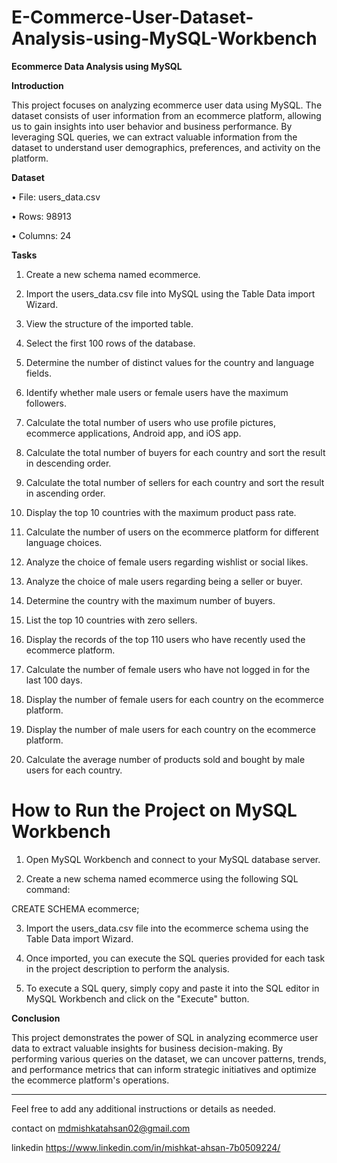 # E-Commerce-User-Dataset-Analysis-using-MySQL-Workbench

**Ecommerce Data Analysis using MySQL**

**Introduction**

This project focuses on analyzing ecommerce user data using MySQL. The dataset consists of user information from an ecommerce platform, allowing us to gain insights into user behavior and business performance. By leveraging SQL queries, we can extract valuable information from the dataset to understand user demographics, preferences, and activity on the platform.


**Dataset**

•	File: users_data.csv

•	Rows: 98913

•	Columns: 24



**Tasks**

1.	Create a new schema named ecommerce.
   
2.	Import the users_data.csv file into MySQL using the Table Data import Wizard.
   
3.	View the structure of the imported table.
   
4.	Select the first 100 rows of the database.
   
5.	Determine the number of distinct values for the country and language fields.
   
6.	Identify whether male users or female users have the maximum followers.
    
7.	Calculate the total number of users who use profile pictures, ecommerce applications, Android app, and iOS app.
    
8.	Calculate the total number of buyers for each country and sort the result in descending order.
    
9.	Calculate the total number of sellers for each country and sort the result in ascending order.
    
10.	Display the top 10 countries with the maximum product pass rate.
    
11.	Calculate the number of users on the ecommerce platform for different language choices.
    
12.	Analyze the choice of female users regarding wishlist or social likes.
    
13.	Analyze the choice of male users regarding being a seller or buyer.
    
14.	Determine the country with the maximum number of buyers.
    
15.	List the top 10 countries with zero sellers.
    
16.	Display the records of the top 110 users who have recently used the ecommerce platform.
    
17.	Calculate the number of female users who have not logged in for the last 100 days.
    
18.	Display the number of female users for each country on the ecommerce platform.
    
19.	Display the number of male users for each country on the ecommerce platform.
    
20.	Calculate the average number of products sold and bought by male users for each country.
    
# How to Run the Project on MySQL Workbench

1.	Open MySQL Workbench and connect to your MySQL database server.
   
2.	Create a new schema named ecommerce using the following SQL command:
   
CREATE SCHEMA ecommerce; 

3.	Import the users_data.csv file into the ecommerce schema using the Table Data import Wizard.
   
4.	Once imported, you can execute the SQL queries provided for each task in the project description to perform the analysis.
   
5.	To execute a SQL query, simply copy and paste it into the SQL editor in MySQL Workbench and click on the "Execute" button.
    
**Conclusion**

This project demonstrates the power of SQL in analyzing ecommerce user data to extract valuable insights for business decision-making. By performing various queries on the dataset, we can uncover patterns, trends, and performance metrics that can inform strategic initiatives and optimize the ecommerce platform's operations.

-----------------------------------------------------------------
Feel free to add any additional instructions or details as needed.

contact on mdmishkatahsan02@gmail.com

linkedin https://www.linkedin.com/in/mishkat-ahsan-7b0509224/
